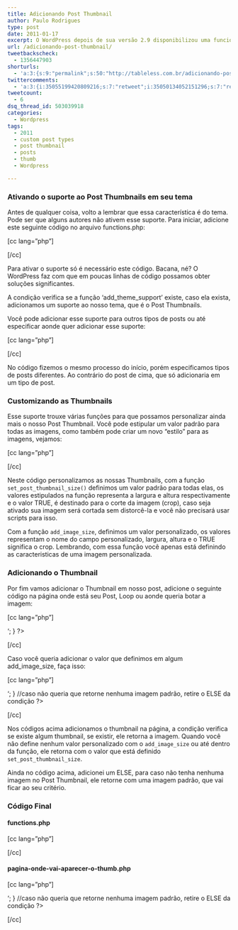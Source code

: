 ```yaml
---
title: Adicionando Post Thumbnail
author: Paulo Rodrigues
type: post
date: 2011-01-17
excerpt: O WordPress depois de sua versão 2.9 disponibilizou uma funcionalidade de Post Thumbnails. Essa funcionalidade é uma característica do tema que é uma miniatura da imagem de determinado post, pode ser usado em Páginas, Posts ou até Custom Post Types.
url: /adicionando-post-thumbnail/
tweetbackscheck:
  - 1356447903
shorturls:
  - 'a:3:{s:9:"permalink";s:50:"http://tableless.com.br/adicionando-post-thumbnail";s:7:"tinyurl";s:26:"http://tinyurl.com/3tbd7fv";s:4:"isgd";s:19:"http://is.gd/Fxkxey";}'
twittercomments:
  - 'a:3:{i:35055199420809216;s:7:"retweet";i:35050134052151296;s:7:"retweet";i:35049122742411265;s:7:"retweet";}'
tweetcount:
  - 6
dsq_thread_id: 503039918
categories:
  - Wordpress
tags:
  - 2011
  - custom post types
  - post thumbnail
  - posts
  - thumb
  - Wordpress

---
```

### Ativando o suporte ao Post Thumbnails em seu tema

Antes de qualquer coisa, volto a lembrar que essa característica é do tema. Pode ser que alguns autores não ativem esse suporte. Para iniciar, adicione este seguinte código no arquivo functions.php:

[cc lang=&#8221;php&#8221;]

[/cc] 

Para ativar o suporte só é necessário este código. Bacana, né? O WordPress faz com que em poucas linhas de código possamos obter soluções significantes.

A condição verifica se a função &#8216;add\_theme\_support&#8217; existe, caso ela exista, adicionamos um suporte ao nosso tema, que é o Post Thumbnails.

Você pode adicionar esse suporte para outros tipos de posts ou até especificar aonde quer adicionar esse suporte:

[cc lang=&#8221;php&#8221;]
   
[/cc] 

No código fizemos o mesmo processo do início, porém especificamos tipos de posts diferentes. Ao contrário do post de cima, que só adicionaria em um tipo de post.

### Customizando as Thumbnails

Esse suporte trouxe várias funções para que possamos personalizar ainda mais o nosso Post Thumbnail. Você pode estipular um valor padrão para todas as imagens, como também pode criar um novo &#8220;estilo&#8221; para as imagens, vejamos:

[cc lang=&#8221;php&#8221;]
   
[/cc] 

Neste código personalizamos as nossas Thumbnails, com a função `set_post_thumbnail_size()` definimos um valor padrão para todas elas, os valores estipulados na função representa a largura e altura respectivamente e o valor TRUE, é destinado para o corte da imagem (crop), caso seja ativado sua imagem será cortada sem distorcê-la e você não precisará usar scripts para isso.

Com a função `add_image_size`, definimos um valor personalizado, os valores representam o nome do campo personalizado, largura, altura e o TRUE significa o crop. Lembrando, com essa função você apenas está definindo as caracteristicas de uma imagem personalizada.

### Adicionando o Thumbnail

Por fim vamos adicionar o Thumbnail em nosso post, adicione o seguinte código na página onde está seu Post, Loop ou aonde queria botar a imagem:

[cc lang=&#8221;php&#8221;]
	  
<?php
		  
//verifica se existe alguma thumbnail para o post
		  
if(has\_post\_thumbnail()){
			  
the\_post\_thumbnail(); //retorna o thumbnail para página
		  
}else{
			  
//caso não tenha nenhuma thumbnail, retorna uma imagem padrão
			  
echo '<img alt="Sem Thumbnail" />&#8216;;
		  
}
	  
?>
			  
[/cc]

Caso você queria adicionar o valor que definimos em algum add\_image\_size, faça isso:

[cc lang=&#8221;php&#8221;]
	  
<?php
		  
//verifica se existe alguma thumbnail para o post
		  
if(has\_post\_thumbnail()){
			  
the\_post\_thumbnail('thumb-post'); //retorna o thumbnail para página especificando o nome do campo personalizado
		  
}else{
			  
//caso não tenha nenhum thumbnail, retorna uma imagem padrão
			  
echo '<img alt="Sem Thumbnail" />&#8216;;
		  
}

//caso não queria que retorne nenhuma imagem padrão, retire o ELSE da condição
	  
?>
			  
[/cc]

Nos códigos acima adicionamos o thumbnail na página, a condição verifica se existe algum thumbnail, se existir, ele retorna a imagem. Quando você não define nenhum valor personalizado com o `add_image_size` ou até dentro da função, ele retorna com o valor que está definido `set_post_thumbnail_size`.

Ainda no código acima, adicionei um ELSE, para caso não tenha nenhuma imagem no Post Thumbnail, ele retorne com uma imagem padrão, que vai ficar ao seu critério.

### Código Final

#### functions.php

[cc lang=&#8221;php&#8221;]

[/cc] 

#### pagina-onde-vai-aparecer-o-thumb.php

[cc lang=&#8221;php&#8221;]
	  
<?php
		  
//verifica se existe algum thumbnail para o post
		  
if(has\_post\_thumbnail()){
			  
the\_post\_thumbnail('thumb-post'); //retorna o thumbnail para página especificando o tipo da imagem
		  
}else{
			  
//caso não tenha nenhuma thumbnail, retorna uma imagem padrão
			  
echo '<img alt="Sem Thumbnail" />&#8216;;
		  
}

//caso não queria que retorne nenhuma imagem padrão, retire o ELSE da condição
	  
?>
			  
[/cc]